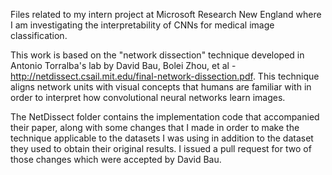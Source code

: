 Files related to my intern project at Microsoft Research New England where I am investigating the interpretability of CNNs for medical image classification.

This work is based on the "network dissection" technique developed in Antonio Torralba's lab by David Bau, Bolei Zhou, et al - http://netdissect.csail.mit.edu/final-network-dissection.pdf. This technique aligns network units with visual concepts that humans are familiar with in order to interpret how convolutional neural networks learn images. 

The NetDissect folder contains the implementation code that accompanied their paper, along with some changes that I made in order to make the technique applicable to the datasets I was using in addition to the dataset they used to obtain their original results. I issued a pull request for two of those changes which were accepted by David Bau.


